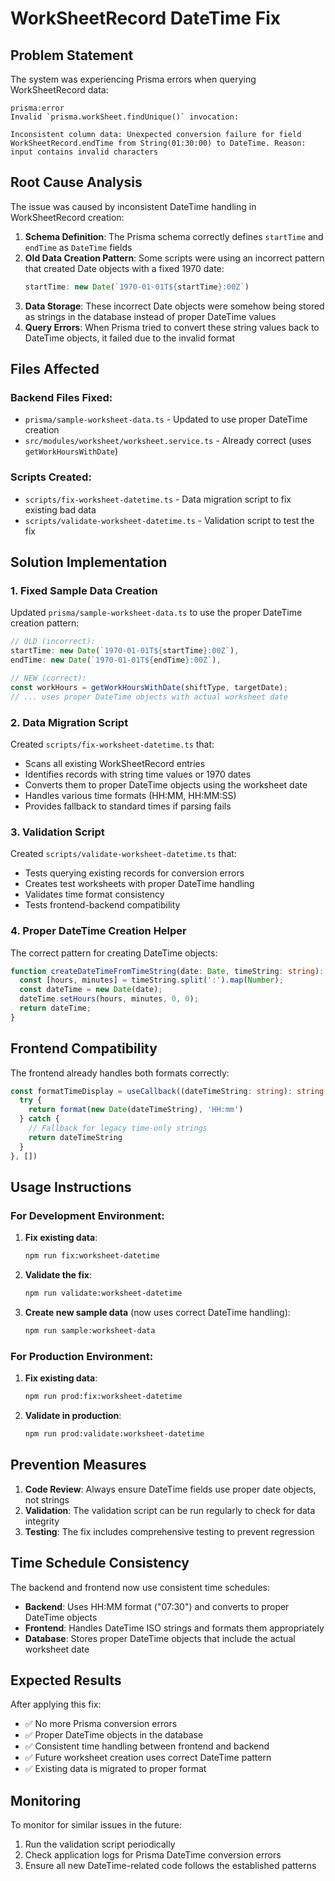 # WorkSheetRecord DateTime Fix

## Problem Statement

The system was experiencing Prisma errors when querying WorkSheetRecord data:

```
prisma:error 
Invalid `prisma.workSheet.findUnique()` invocation:

Inconsistent column data: Unexpected conversion failure for field WorkSheetRecord.endTime from String(01:30:00) to DateTime. Reason: input contains invalid characters
```

## Root Cause Analysis

The issue was caused by inconsistent DateTime handling in WorkSheetRecord creation:

1. **Schema Definition**: The Prisma schema correctly defines `startTime` and `endTime` as `DateTime` fields
2. **Old Data Creation Pattern**: Some scripts were using an incorrect pattern that created Date objects with a fixed 1970 date:
   ```typescript
   startTime: new Date(`1970-01-01T${startTime}:00Z`)
   ```
3. **Data Storage**: These incorrect Date objects were somehow being stored as strings in the database instead of proper DateTime values
4. **Query Errors**: When Prisma tried to convert these string values back to DateTime objects, it failed due to the invalid format

## Files Affected

### Backend Files Fixed:
- `prisma/sample-worksheet-data.ts` - Updated to use proper DateTime creation
- `src/modules/worksheet/worksheet.service.ts` - Already correct (uses `getWorkHoursWithDate`)

### Scripts Created:
- `scripts/fix-worksheet-datetime.ts` - Data migration script to fix existing bad data
- `scripts/validate-worksheet-datetime.ts` - Validation script to test the fix

## Solution Implementation

### 1. Fixed Sample Data Creation

Updated `prisma/sample-worksheet-data.ts` to use the proper DateTime creation pattern:

```typescript
// OLD (incorrect):
startTime: new Date(`1970-01-01T${startTime}:00Z`),
endTime: new Date(`1970-01-01T${endTime}:00Z`),

// NEW (correct):
const workHours = getWorkHoursWithDate(shiftType, targetDate);
// ... uses proper DateTime objects with actual worksheet date
```

### 2. Data Migration Script

Created `scripts/fix-worksheet-datetime.ts` that:
- Scans all existing WorkSheetRecord entries
- Identifies records with string time values or 1970 dates
- Converts them to proper DateTime objects using the worksheet date
- Handles various time formats (HH:MM, HH:MM:SS)
- Provides fallback to standard times if parsing fails

### 3. Validation Script

Created `scripts/validate-worksheet-datetime.ts` that:
- Tests querying existing records for conversion errors
- Creates test worksheets with proper DateTime handling
- Validates time format consistency
- Tests frontend-backend compatibility

### 4. Proper DateTime Creation Helper

The correct pattern for creating DateTime objects:

```typescript
function createDateTimeFromTimeString(date: Date, timeString: string): Date {
  const [hours, minutes] = timeString.split(':').map(Number);
  const dateTime = new Date(date);
  dateTime.setHours(hours, minutes, 0, 0);
  return dateTime;
}
```

## Frontend Compatibility

The frontend already handles both formats correctly:

```typescript
const formatTimeDisplay = useCallback((dateTimeString: string): string => {
  try {
    return format(new Date(dateTimeString), 'HH:mm')
  } catch {
    // Fallback for legacy time-only strings
    return dateTimeString
  }
}, [])
```

## Usage Instructions

### For Development Environment:

1. **Fix existing data**:
   ```bash
   npm run fix:worksheet-datetime
   ```

2. **Validate the fix**:
   ```bash
   npm run validate:worksheet-datetime
   ```

3. **Create new sample data** (now uses correct DateTime handling):
   ```bash
   npm run sample:worksheet-data
   ```

### For Production Environment:

1. **Fix existing data**:
   ```bash
   npm run prod:fix:worksheet-datetime
   ```

2. **Validate in production**:
   ```bash
   npm run prod:validate:worksheet-datetime
   ```

## Prevention Measures

1. **Code Review**: Always ensure DateTime fields use proper date objects, not strings
2. **Validation**: The validation script can be run regularly to check for data integrity
3. **Testing**: The fix includes comprehensive testing to prevent regression

## Time Schedule Consistency

The backend and frontend now use consistent time schedules:

- **Backend**: Uses HH:MM format ("07:30") and converts to proper DateTime objects
- **Frontend**: Handles DateTime ISO strings and formats them appropriately
- **Database**: Stores proper DateTime objects that include the actual worksheet date

## Expected Results

After applying this fix:
- ✅ No more Prisma conversion errors
- ✅ Proper DateTime objects in the database
- ✅ Consistent time handling between frontend and backend
- ✅ Future worksheet creation uses correct DateTime pattern
- ✅ Existing data is migrated to proper format

## Monitoring

To monitor for similar issues in the future:
1. Run the validation script periodically
2. Check application logs for Prisma DateTime conversion errors
3. Ensure all new DateTime-related code follows the established patterns